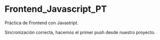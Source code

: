 # Frontend_Javascript_PT
Práctica de Frontend con Javastript.

Sincronización correcta, hacemos el primer push desde nuestro proyecto.

